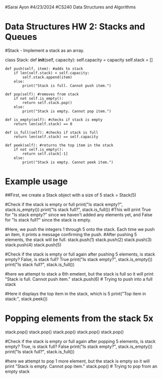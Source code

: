 #Sarai Ayon
#4/23/2024
#CS240 Data Structures and Algorithms
# Data Structures HW 2: Stacks and Queues
#Stack - Implement a stack as an array. 

class Stack:
    def __init__(self, capacity):
        self.capacity = capacity
        self.stack = []

    def push(self, item): #adds to stack
        if len(self.stack) < self.capacity:
            self.stack.append(item)
        else:
            print("Stack is full. Cannot push item.")

    def pop(self): #removes from stack
        if not self.is_empty():
            return self.stack.pop()
        else:
            print("Stack is empty. Cannot pop item.")

    def is_empty(self): #checks if stack is empty
        return len(self.stack) == 0

    def is_full(self): #checks if stack is full
        return len(self.stack) == self.capacity

    def peek(self): #returns the top item in the stack
        if not self.is_empty():
            return self.stack[-1]
        else:
            print("Stack is empty. Cannot peek item.")






# Example usage
##First, we create a Stack object with a size of 5
stack = Stack(5) 

#Check if the stack is empty or full
print("Is stack empty?", stack.is_empty())
print("Is stack full?", stack.is_full())
#This will print True for "Is stack empty?" since we haven't added any elements yet, and False for "Is stack full?" since the stack is empty.

#Here, we push the integers 1 through 5 onto the stack. Each time we push an item, it prints a message confirming the push. 
#After pushing 5 elements, the stack will be full.
stack.push(1)
stack.push(2)
stack.push(3)
stack.push(4)
stack.push(5)

#Check if the stack is empty or full again after pushing 5 elements, is stack empty? False, is stack full? True
print("Is stack empty?", stack.is_empty())
print("Is stack full?", stack.is_full())

#here we attempt to stack a 6th emelent, but the stack is full so it will print "Stack is full. Cannot push item."
stack.push(6)  # Trying to push into a full stack

#Here it displays the top item in the stack, which is 5
print("Top item in stack:", stack.peek())

# Popping elements from the stack 5x
stack.pop()
stack.pop()
stack.pop()
stack.pop()
stack.pop()

#Check if the stack is empty or full again after popping 5 elements, is stack empty? True, is stack full? False
print("Is stack empty?", stack.is_empty())
print("Is stack full?", stack.is_full())

#here we attempt to pop 1 more element, but the stack is empty so it will print "Stack is empty. Cannot pop item."
stack.pop()  # Trying to pop from an empty stack
